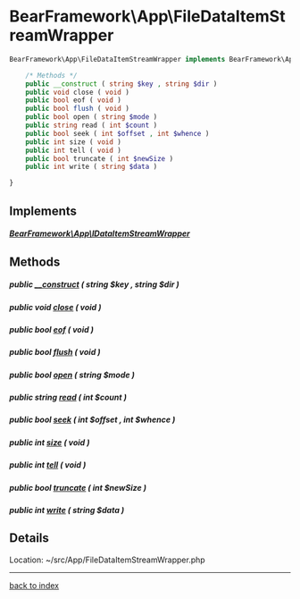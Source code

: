 # BearFramework\App\FileDataItemStreamWrapper

```php
BearFramework\App\FileDataItemStreamWrapper implements BearFramework\App\IDataItemStreamWrapper {

	/* Methods */
	public __construct ( string $key , string $dir )
	public void close ( void )
	public bool eof ( void )
	public bool flush ( void )
	public bool open ( string $mode )
	public string read ( int $count )
	public bool seek ( int $offset , int $whence )
	public int size ( void )
	public int tell ( void )
	public bool truncate ( int $newSize )
	public int write ( string $data )

}
```

## Implements

##### [BearFramework\App\IDataItemStreamWrapper](bearframework.app.idataitemstreamwrapper.class.md)

## Methods

##### public [__construct](bearframework.app.filedataitemstreamwrapper.__construct.method.md) ( string $key , string $dir )

##### public void [close](bearframework.app.filedataitemstreamwrapper.close.method.md) ( void )

##### public bool [eof](bearframework.app.filedataitemstreamwrapper.eof.method.md) ( void )

##### public bool [flush](bearframework.app.filedataitemstreamwrapper.flush.method.md) ( void )

##### public bool [open](bearframework.app.filedataitemstreamwrapper.open.method.md) ( string $mode )

##### public string [read](bearframework.app.filedataitemstreamwrapper.read.method.md) ( int $count )

##### public bool [seek](bearframework.app.filedataitemstreamwrapper.seek.method.md) ( int $offset , int $whence )

##### public int [size](bearframework.app.filedataitemstreamwrapper.size.method.md) ( void )

##### public int [tell](bearframework.app.filedataitemstreamwrapper.tell.method.md) ( void )

##### public bool [truncate](bearframework.app.filedataitemstreamwrapper.truncate.method.md) ( int $newSize )

##### public int [write](bearframework.app.filedataitemstreamwrapper.write.method.md) ( string $data )

## Details

Location: ~/src/App/FileDataItemStreamWrapper.php

---

[back to index](index.md)

